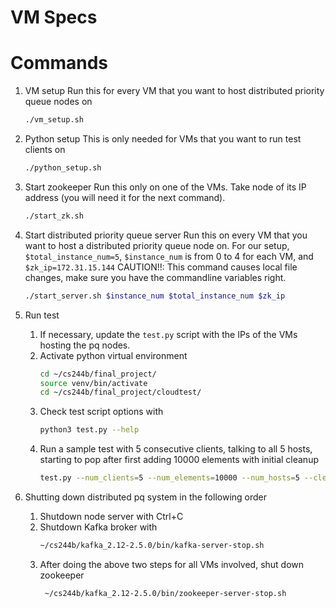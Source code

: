 # VM Specs

# Commands
1. VM setup
    Run this for every VM that you want to host distributed priority queue nodes on
    ```bash
    ./vm_setup.sh
    ```
1. Python setup
    This is only needed for VMs that you want to run test clients on
    ```bash
    ./python_setup.sh
    ```

1. Start zookeeper
    Run this only on one of the VMs. Take node of its IP address (you will need it for the next command).
    ```bash
    ./start_zk.sh
    ```
1. Start distributed priority queue server
    Run this on every VM that you want to host a distributed priority queue node on.
    For our setup, ```$total_instance_num=5```, ```$instance_num``` is from 0 to 4 for each VM, and ```$zk_ip=172.31.15.144```
    CAUTION!!: This command causes local file changes, make sure you have the commandline variables right.
    ```bash
    ./start_server.sh $instance_num $total_instance_num $zk_ip
    ```
1. Run test
    1. If necessary, update the ```test.py``` script with the IPs of the VMs hosting the pq nodes.
    1. Activate python virtual environment
        ```bash
        cd ~/cs244b/final_project/
        source venv/bin/activate
        cd ~/cs244b/final_project/cloudtest/
        ```
    1. Check test script options with
        ```bash
        python3 test.py --help
        ```
    1. Run a sample test with 5 consecutive clients, talking to all 5 hosts, starting to pop after first adding 10000 elements with initial cleanup
        ```bash
        test.py --num_clients=5 --num_elements=10000 --num_hosts=5 --clean_up
        ```

1. Shutting down distributed pq system in the following order
    1. Shutdown node server with Ctrl+C
    1. Shutdown Kafka broker with
        ```bash
        ~/cs244b/kafka_2.12-2.5.0/bin/kafka-server-stop.sh
        ```
    1. After doing the above two steps for all VMs involved, shut down zookeeper
        ```bash
         ~/cs244b/kafka_2.12-2.5.0/bin/zookeeper-server-stop.sh
        ```